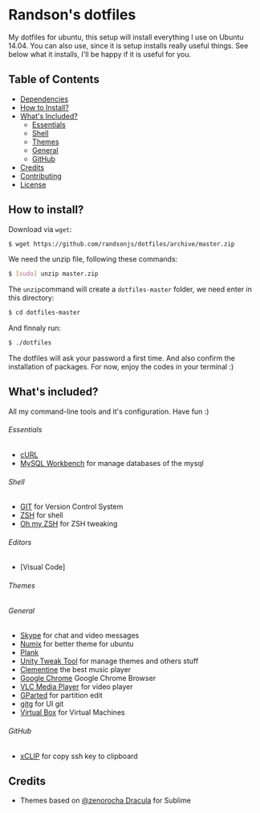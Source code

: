 # Randson's dotfiles

My dotfiles for ubuntu, this setup will install everything I use on Ubuntu 14.04. You can also use, since it is setup installs really useful things. See below what it installs, I'll be happy if it is useful for you.

## Table of Contents

* [Dependencies](https://github.com/randsonjs/dotfiles#dependencies)
* [How to Install?](https://github.com/randsonjs/dotfiles#how-to-install)
* [What's Included?](https://github.com/randsonjs/dotfiles#whats-included)
  * [Essentials](https://github.com/randsonjs/dotfiles#essentials)
  * [Shell](https://github.com/randsonjs/dotfiles#shell)
  * [Themes](https://github.com/randsonjs/dotfiles#themes)
  * [General](https://github.com/randsonjs/dotfiles#general)
  * [GitHub](https://github.com/randsonjs/dotfiles#github)
* [Credits](https://github.com/randsonjs/dotfiles#credits)
* [Contributing](https://github.com/randsonjs/dotfiles#contributing)
* [License](https://github.com/randsonjs/dotfiles#license)

## How to install?

Download via `wget`:

```sh
$ wget https://github.com/randsonjs/dotfiles/archive/master.zip
```

We need the unzip file, following these commands:

```sh
$ [sudo] unzip master.zip
```

The `unzip`command will create a `dotfiles-master` folder, we need enter in this directory:

```sh
$ cd dotfiles-master
```

And finnaly run:

```sh
$ ./dotfiles
```

The dotfiles will ask your password a first time. And also confirm the installation of packages. For now, enjoy the codes in your terminal :)

## What's included?

All my command-line tools and it's configuration. Have fun :)

###### Essentials

* [cURL](http://curl.haxx.se/)
* [MySQL Workbench](http://www.mysql.com/products/workbench/) for manage databases of the mysql

###### Shell

* [GIT](http://git-scm.com) for Version Control System
* [ZSH](http://zsh.org/) for shell
* [Oh my ZSH](https://github.com/robbyrussell/oh-my-zsh) for ZSH tweaking

###### Editors

* [Visual Code]

###### Themes

###### General

* [Skype](http://skype.com) for chat and video messages
* [Numix](https://numixproject.org/) for better theme for ubuntu
* [Plank](http://wiki.go-docky.com/index.php?title=Plank:Installing)
* [Unity Tweak Tool](https://apps.ubuntu.com/cat/applications/unity-tweak-tool/) for manage themes and others stuff
* [Clementine](https://www.clementine-player.org/) the best music player
* [Google Chrome](http://www.google.com.br/chrome/browser/) Google Chrome Browser
* [VLC Media Player](http://www.videolan.org/vlc/) for video player
* [GParted](http://gparted.org/) for partition edit
* [gitg](https://github.com/jessevdk/gitg) for UI git
* [Virtual Box](https://www.virtualbox.org/) for Virtual Machines

###### GitHub

* [xCLIP]() for copy ssh key to clipboard

## Credits

* Themes based on [@zenorocha Dracula](https://github.com/zenorocha/dracula-theme) for Sublime
